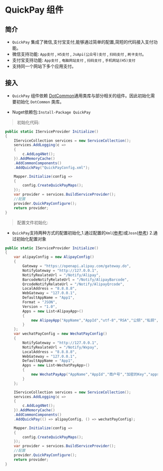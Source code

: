 # QuickPay 组件

## 简介

- `QuickPay` 集成了微信,支付宝支付,能够通过简单的配置,简短的代码接入支付功能。
- 微信支持功能: `App支付` , `H5支付` , `JsApi(公众号)支付` , `扫码支付` , `刷卡支付`。
- 支付宝支持功能: `App支付` , `电脑网站支付` , `扫码支付` , `手机网站(H5)支付`
- 支持同一个网站下多个应用支付。

## 接入

- `QuickPay` 组件依赖 [DotCommon](https://github.com/cocosip/DotCommon)通用类库与部分相关的组件。因此初始化需要初始化 `DotCommon` 类库。

- Nuget依赖包:`Install-Package QuickPay`

> 初始化代码:

```c#
public static IServiceProvider Initialize()
{
    IServiceCollection services = new ServiceCollection();
	services.AddLogging(c =>
	{
        c.AddLog4Net();
    }).AddMemoryCache()
    .AddCommonComponents()
    .AddQuickPay("QuickPayConfig.xml");

    Mapper.Initialize(config =>
    {
        config.CreateQuickPayMaps();
    });
    var provider = services.BuildServiceProvider();
    //配置
    provider.QuickPayConfigure();
    return provider;
}
```

> 配置文件初始化:
- `QuickPay`支持两种方式的配置初始化,1.通过配置的`Xml`([参考](../src/QuickPay/ConfigDemo.xml))或`Josn`([参考](../src/QuickPay/ConfigDemo.json)) 2.通过初始化配置对象

```c#
public static IServiceProvider Initialize()
{
    var alipayConfig = new AlipayConfig()
    {
        Gateway = "https://openapi.alipay.com/gateway.do",
        NotifyGateway = "http://127.0.0.1",
        NotifyRealateUrl = "/Notify/Alipay",
        BarcodeNotifyRelateUrl = "/Notify/AlipayBarcode",
        QrcodeNotifyRelateUrl = "/Notify/AlipayQrcode",
        LocalAddress = "8.8.8.8",
        WebGateway = "127.0.0.1",
        DefaultAppName = "App1",
        Format = "JSON",
        Version = "1.0",
        Apps = new List<AlipayApp>()
        {
            new AlipayApp("AppName","AppId","utf-8","RSA","公钥","私钥",1,false,"","")
        }
    };
    var wechatPayConfig = new WechatPayConfig()
    {
        NotifyGateway = "http://127.0.0.1",
        NotifyRealateUrl = "/Notify/Wxpay",
        LocalAddress = "8.8.8.8",
        WebGateway = "127.0.0.1",
        DefaultAppName = "App1",
        Apps = new List<WechatPayApp>()
        {
            new WechatPayApp("AppName","AppId","商户号","加密的Key","appsecret",1,new NativeMobileInfo())
        }
    };

    IServiceCollection services = new ServiceCollection();
	services.AddLogging(c =>
	{
        c.AddLog4Net();
    }).AddMemoryCache()
    .AddCommonComponents()
    .AddQuickPay(() => alipayConfig, () => wechatPayConfig);

    Mapper.Initialize(config =>
    {
        config.CreateQuickPayMaps();
    });
    var provider = services.BuildServiceProvider();
    //配置
    provider.QuickPayConfigure();
    return provider;
}

```

